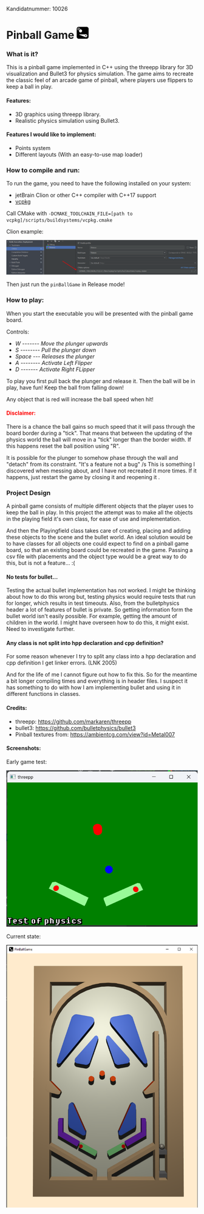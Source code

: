 Kandidatnummer: 10026
# Pinball Game <img alt="GameLogo" height="32" src="doc/logo.png" title="GameLogo" width="32"/>

### What is it?
This is a pinball game implemented in C++ using the threepp library for 3D visualization and Bullet3 for physics simulation. 
The game aims to recreate the classic feel of an arcade game of pinball, where players use flippers to keep a ball in play.

#### Features:
* 3D graphics using threepp library.
* Realistic physics simulation using Bullet3.

#### Features I would like to implement:
* Points system
* Different layouts (With an easy-to-use map loader)

### How to compile and run:

To run the game, you need to have the following installed on your system:
* jetBrain Clion or other C++ compiler with C++17 support
* [vcpkg](https://vcpkg.io/en/index.html)

Call CMake with `-DCMAKE_TOOLCHAIN_FILE=[path to vcpkg]/scripts/buildsystems/vcpkg.cmake`

Clion example:

![img.png](doc/examples/CmakeToolChain.png)

Then just run the `pinBallGame` in Release mode!

### How to play:

When you start the executable you will be presented with the pinball game board.

Controls:
- *W ------- Move the plunger upwards* 
- *S -------- Pull the plunger down*
- *Space --- Releases the plunger*
- *A -------- Activate Left Flipper*
- *D ------- Activate Right FLipper*

To play you first pull back the plunger and release it. Then the ball will be in play, have fun! Keep the ball from falling down!

Any object that is red will increase the ball speed when hit!

#### <span style = "color:red"> Disclaimer: </span>
There is a chance the ball gains so much speed that it will pass through the board border during a "tick". That means that between the updating of the physics world the ball will move in a "tick" longer than the border width.
If this happens reset the ball position using "R".

It is possible for the plunger to somehow phase through the wall and "detach" from its constraint. "It's a feature not a bug" /s
This is something I discovered when messing about, and I have not recreated it more times. If it happens, just restart the game by closing it and reopening it .

### Project Design

A pinball game consists of multiple different objects that the player uses to keep the ball in play.
In this project the attempt was to make all the objects in the playing field it's own class, for ease of use and implementation.

And then the Playingfield class takes care of creating, placing and adding these objects to the scene and the bullet world.
An ideal solution would be to have classes for all objects one could expect to find on a pinball game board, so that an existing board could be recreated in the game.
Passing a csv file with placements and the object type would be a great way to do this, but is not a feature... :(

#### No tests for bullet...

Testing the actual bullet implementation has not worked. I might be thinking about how to do this wrong but, testing physics would require tests that run for longer, which results in test timeouts.
Also, from the bulletphysics header a lot of features of bullet is private. So getting information form the bullet world isn't easily possible. For example, getting the amount of children in the world.
I might have overseen how to do this, it might exist. Need to investigate further.

#### Any class is not split into hpp declaration and cpp definition?

For some reason whenever I try to split any class into a hpp declaration and cpp definition I get linker errors. (LNK 2005)

And for the life of me I cannot figure out how to fix this.
So for the meantime a bit longer compiling times and everything is in header files.
I suspect it has something to do with how I am implementing bullet and using it in different functions in classes.

#### Credits:

* threepp: https://github.com/markaren/threepp
* bullet3: https://github.com/bulletphysics/bullet3
* Pinball textures from: https://ambientcg.com/view?id=Metal007

#### Screenshots:

Early game test:

![img.png](doc/screenshots/flipperTest1.png)

Current state:

![img.png](doc/screenshots/CurrentGameState.png)